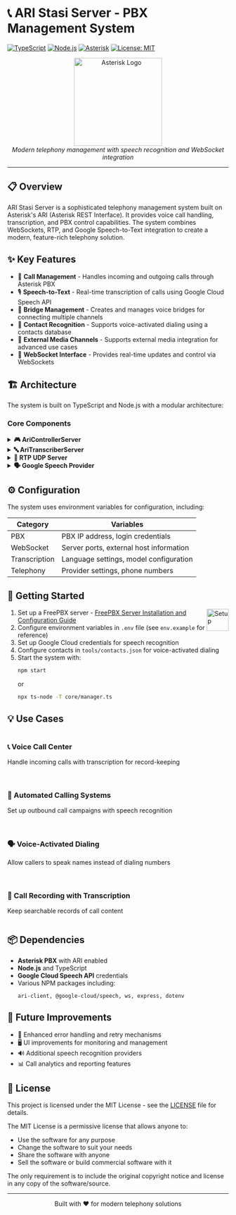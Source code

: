 # 📞 ARI Stasi Server - PBX Management System

[![TypeScript](https://img.shields.io/badge/TypeScript-5.8.3-blue.svg)](https://www.typescriptlang.org/)
[![Node.js](https://img.shields.io/badge/Node.js-23.x-green.svg)](https://nodejs.org/)
[![Asterisk](https://img.shields.io/badge/Asterisk-ARI-red.svg)](https://wiki.asterisk.org/wiki/display/AST/Asterisk+REST+Interface+(ARI))
[![License: MIT](https://img.shields.io/badge/License-MIT-yellow.svg)](https://opensource.org/licenses/MIT)

<div align="center">
  <img src="https://asterisk.org/wp-content/uploads/asterisk-logo.png" alt="Asterisk Logo" width="200"/>
  <br>
  <em>Modern telephony management with speech recognition and WebSocket integration</em>
</div>

---

## 📋 Overview

ARI Stasi Server is a sophisticated telephony management system built on Asterisk's ARI (Asterisk REST Interface). It provides voice call handling, transcription, and PBX control capabilities. The system combines WebSockets, RTP, and Google Speech-to-Text integration to create a modern, feature-rich telephony solution.

## ✨ Key Features

- 🔄 **Call Management** - Handles incoming and outgoing calls through Asterisk PBX
- 🎙️ **Speech-to-Text** - Real-time transcription of calls using Google Cloud Speech API  
- 🌉 **Bridge Management** - Creates and manages voice bridges for connecting multiple channels
- 👥 **Contact Recognition** - Supports voice-activated dialing using a contacts database
- 📡 **External Media Channels** - Supports external media integration for advanced use cases
- 🔌 **WebSocket Interface** - Provides real-time updates and control via WebSockets

## 🏗️ Architecture

The system is built on TypeScript and Node.js with a modular architecture:

### Core Components

<details>
<summary><b>🎮 AriControllerServer</b></summary>
<p>

The main controller that interfaces with Asterisk PBX:
- Manages call flows, bridges, and DTMF input
- Handles Stasis application events (start, end)
- Provides WebSocket server for client connections
- Manages contact lookups for voice-activated dialing

</p>
</details>

<details>
<summary><b>🔤 AriTranscriberServer</b></summary>
<p>

Provides real-time speech transcription:
- Connects to Google Cloud Speech API
- Processes RTP audio streams
- Transmits transcription results via WebSockets
- Supports customizable language and model settings

</p>
</details>

<details>
<summary><b>📡 RTP UDP Server</b></summary>
<p>

Handles the real-time audio streaming:
- Processes incoming RTP packets from Asterisk
- Handles audio format conversion for transcription

</p>
</details>

<details>
<summary><b>🗣️ Google Speech Provider</b></summary>
<p>

Integration with Google's Speech-to-Text API:
- Handles streaming transcription with automatic restarts
- Manages audio chunking for optimal performance
- Provides both interim and final transcription results

</p>
</details>

## ⚙️ Configuration

The system uses environment variables for configuration, including:

| Category | Variables |
|----------|-----------|
| PBX | PBX IP address, login credentials |
| WebSocket | Server ports, external host information |
| Transcription | Language settings, model configuration |
| Telephony | Provider settings, phone numbers |

## 🚀 Getting Started

<img src="https://cdn-icons-png.flaticon.com/512/4961/4961854.png" alt="Setup" width="50" align="right"/>

1. Set up a FreePBX server - [FreePBX Server Installation and Configuration Guide](freepbx-setup.md)
2. Configure environment variables in `.env` file (see `env.example` for reference)
3. Set up Google Cloud credentials for speech recognition
4. Configure contacts in `tools/contacts.json` for voice-activated dialing
5. Start the system with:
   ```bash
   npm start
   ```
   or
   ```bash
   npx ts-node -T core/manager.ts
   ```

## 💡 Use Cases

<div style="display: flex; flex-wrap: wrap; gap: 20px;">
  <div style="flex: 1; min-width: 250px;">
    <h3>📞 Voice Call Center</h3>
    <p>Handle incoming calls with transcription for record-keeping</p>
  </div>
  <div style="flex: 1; min-width: 250px;">
    <h3>🤖 Automated Calling Systems</h3>
    <p>Set up outbound call campaigns with speech recognition</p>
  </div>
  <div style="flex: 1; min-width: 250px;">
    <h3>🗣️ Voice-Activated Dialing</h3>
    <p>Allow callers to speak names instead of dialing numbers</p>
  </div>
  <div style="flex: 1; min-width: 250px;">
    <h3>📝 Call Recording with Transcription</h3>
    <p>Keep searchable records of call content</p>
  </div>
</div>

## 📦 Dependencies

- **Asterisk PBX** with ARI enabled
- **Node.js** and TypeScript
- **Google Cloud Speech API** credentials
- Various NPM packages including:
  ```
  ari-client, @google-cloud/speech, ws, express, dotenv
  ```

## 🔮 Future Improvements

- 🔧 Enhanced error handling and retry mechanisms
- 🖥️ UI improvements for monitoring and management
- 🔊 Additional speech recognition providers
- 📊 Call analytics and reporting features

## 📜 License

This project is licensed under the MIT License - see the [LICENSE](LICENSE) file for details.

The MIT License is a permissive license that allows anyone to:
- Use the software for any purpose
- Change the software to suit your needs
- Share the software with anyone
- Sell the software or build commercial software with it

The only requirement is to include the original copyright notice and license in any copy of the software/source.

---

<div align="center">
  <p>Built with ❤️ for modern telephony solutions</p>
</div>
